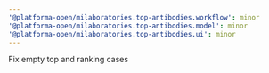 ```yaml
---
'@platforma-open/milaboratories.top-antibodies.workflow': minor
'@platforma-open/milaboratories.top-antibodies.model': minor
'@platforma-open/milaboratories.top-antibodies.ui': minor
---
```


Fix empty top and ranking cases
